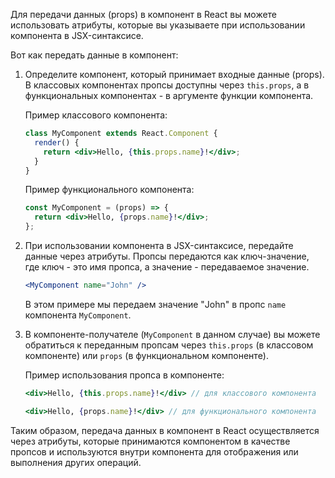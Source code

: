 Для передачи данных (props) в компонент в React вы можете использовать атрибуты, которые вы указываете при использовании компонента в JSX-синтаксисе.

Вот как передать данные в компонент:

1. Определите компонент, который принимает входные данные (props). В классовых компонентах пропсы доступны через `this.props`, а в функциональных компонентах - в аргументе функции компонента.

   Пример классового компонента:

   ```jsx
   class MyComponent extends React.Component {
     render() {
       return <div>Hello, {this.props.name}!</div>;
     }
   }
   ```

   Пример функционального компонента:

   ```jsx
   const MyComponent = (props) => {
     return <div>Hello, {props.name}!</div>;
   };
   ```

2. При использовании компонента в JSX-синтаксисе, передайте данные через атрибуты. Пропсы передаются как ключ-значение, где ключ - это имя пропса, а значение - передаваемое значение.

   ```jsx
   <MyComponent name="John" />
   ```

   В этом примере мы передаем значение "John" в пропс `name` компонента `MyComponent`.

3. В компоненте-получателе (`MyComponent` в данном случае) вы можете обратиться к переданным пропсам через `this.props` (в классовом компоненте) или `props` (в функциональном компоненте).

   Пример использования пропса в компоненте:

   ```jsx
   <div>Hello, {this.props.name}!</div> // для классового компонента

   <div>Hello, {props.name}!</div> // для функционального компонента
   ```

Таким образом, передача данных в компонент в React осуществляется через атрибуты, которые принимаются компонентом в качестве пропсов и используются внутри компонента для отображения или выполнения других операций.